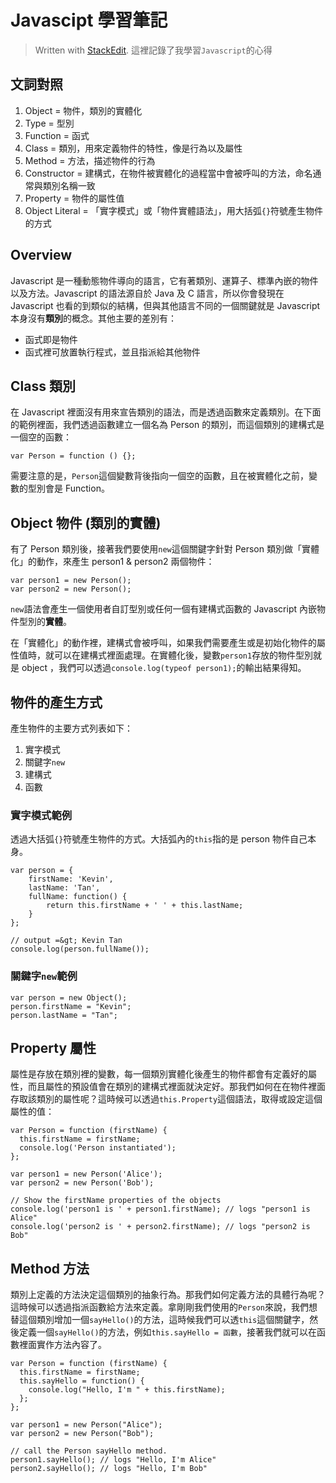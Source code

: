 # Javascipt 學習筆記
> Written with [StackEdit](https://stackedit.io/).
這裡記錄了我學習`Javascript`的心得

## 文詞對照
1. Object = 物件，類別的實體化
2. Type = 型別
3. Function = 函式
4. Class = 類別，用來定義物件的特性，像是行為以及屬性
5. Method = 方法，描述物件的行為
6. Constructor = 建構式，在物件被實體化的過程當中會被呼叫的方法，命名通常與類別名稱一致
7. Property = 物件的屬性值
8. Object Literal = 「實字模式」或「物件實體語法」，用大括弧`{}`符號產生物件的方式

## Overview
Javascript 是一種動態物件導向的語言，它有著類別、運算子、標準內嵌的物件以及方法。Javascript 的語法源自於 Java 及 C 語言，所以你會發現在 Javascript 也看的到類似的結構，但與其他語言不同的一個關鍵就是 Javascript 本身沒有**類別**的概念。其他主要的差別有：

 - 函式即是物件
 - 函式裡可放置執行程式，並且指派給其他物件

## Class 類別
在 Javascript 裡面沒有用來宣告類別的語法，而是透過函數來定義類別。在下面的範例裡面，我們透過函數建立一個名為 Person 的類別，而這個類別的建構式是一個空的函數：


	var Person = function () {};

	
需要注意的是，`Person`這個變數背後指向一個空的函數，且在被實體化之前，變數的型別會是 Function。

## Object 物件 (類別的實體)
有了 Person 類別後，接著我們要使用`new`這個關鍵字針對 Person 類別做「實體化」的動作，來產生 person1 &amp; person2 兩個物件：

	var person1 = new Person();
	var person2 = new Person();

`new`語法會產生一個使用者自訂型別或任何一個有建構式函數的 Javascript 內嵌物件型別的**實體**。

在「實體化」的動作裡，建構式會被呼叫，如果我們需要產生或是初始化物件的屬性值時，就可以在建構式裡面處理。在實體化後，變數`person1`存放的物件型別就是 object ，我們可以透過`console.log(typeof person1);`的輸出結果得知。

## 物件的產生方式
產生物件的主要方式列表如下：

1. 實字模式
2. 關鍵字`new` 
3. 建構式
4. 函數

### 實字模式範例
透過大括弧`{}`符號產生物件的方式。大括弧內的`this`指的是 person 物件自己本身。

	var person = {
		firstName: 'Kevin',
		lastName: 'Tan',
		fullName: function() {
			return this.firstName + ' ' + this.lastName;
		}
	};

	// output =&gt; Kevin Tan
	console.log(person.fullName());

### 關鍵字`new`範例

	var person = new Object();
	person.firstName = "Kevin";
	person.lastName = "Tan";

## Property 屬性
屬性是存放在類別裡的變數，每一個類別實體化後產生的物件都會有定義好的屬性，而且屬性的預設值會在類別的建構式裡面就決定好。那我們如何在在物件裡面存取該類別的屬性呢？這時候可以透過`this.Property`這個語法，取得或設定這個屬性的值：

	var Person = function (firstName) {
	  this.firstName = firstName;
	  console.log('Person instantiated');
	};

	var person1 = new Person('Alice');
	var person2 = new Person('Bob');

	// Show the firstName properties of the objects
	console.log('person1 is ' + person1.firstName); // logs "person1 is Alice"
	console.log('person2 is ' + person2.firstName); // logs "person2 is Bob"

## Method 方法
類別上定義的方法決定這個類別的抽象行為。那我們如何定義方法的具體行為呢？這時候可以透過指派函數給方法來定義。拿剛剛我們使用的`Person`來說，我們想替這個類別增加一個`sayHello()`的方法，這時候我們可以透`this`這個關鍵字，然後定義一個`sayHello()`的方法，例如`this.sayHello = 函數`，接著我們就可以在函數裡面實作方法內容了。

	var Person = function (firstName) {
	  this.firstName = firstName;
	  this.sayHello = function() {
	  	console.log("Hello, I'm " + this.firstName);
	  };
	};

	var person1 = new Person("Alice");
	var person2 = new Person("Bob");

	// call the Person sayHello method.
	person1.sayHello(); // logs "Hello, I'm Alice"
	person2.sayHello(); // logs "Hello, I'm Bob"





